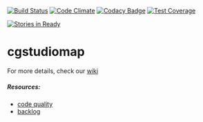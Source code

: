 [![Build Status](https://travis-ci.org/cgstudiomap/cgstudiomap.svg?branch=develop)](https://travis-ci.org/cgstudiomap/cgstudiomap)
[![Code Climate](https://codeclimate.com/github/cgstudiomap/cgstudiomap/badges/gpa.svg)](https://codeclimate.com/github/cgstudiomap/cgstudiomap)
[![Codacy Badge](https://www.codacy.com/project/badge/204f84f106464aca9541acc97213c31a)](https://www.codacy.com/app/kender-jr/cgstudiomap)
[![Test Coverage](https://codeclimate.com/github/cgstudiomap/cgstudiomap/badges/coverage.svg)](https://codeclimate.com/github/cgstudiomap/cgstudiomap)

[![Stories in Ready](https://badge.waffle.io/cgstudiomap/cgstudiomap.png?label=ready&title=Ready)](http://waffle.io/cgstudiomap/cgstudiomap)


# cgstudiomap

For more details, check our [wiki](https://github.com/cgstudiomap/cgstudiomap/wiki)

##### Resources:
* [code quality](https://codeclimate.com/github/cgstudiomap/cgstudiomap)
* [backlog](https://trello.com/b/H6VhqMMU/backlog) 
